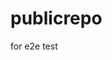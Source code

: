 # publicrepo
for e2e test
































































































































































































































































































































































































































































































































































































































































































































































